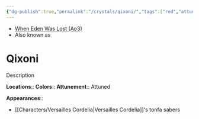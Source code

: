 ```yaml
---
{"dg-publish":true,"permalink":"/crystals/qixoni/","tags":["red","attuned","crystal"],"noteIcon":"saber1"}
---
```


- [When Eden Was Lost (Ao3)](https://archiveofourown.org/works/19334440)
- Also known as 

# Qixoni
Description

**Locations**:: 
**Colors**:: 
**Attunement**:: Attuned

**Appearances**::
- [[Characters/Versailles Cordelia\|Versailles Cordelia]]'s tonfa sabers